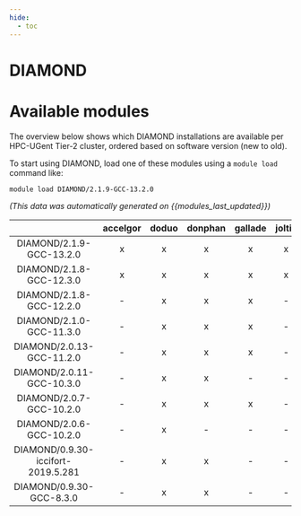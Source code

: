 ```yaml
---
hide:
  - toc
---
```


DIAMOND
=======

# Available modules


The overview below shows which DIAMOND installations are available per HPC-UGent Tier-2 cluster, ordered based on software version (new to old).

To start using DIAMOND, load one of these modules using a `module load` command like:

```shell
module load DIAMOND/2.1.9-GCC-13.2.0
```

*(This data was automatically generated on {{modules_last_updated}})*  

| |accelgor|doduo|donphan|gallade|joltik|shinx|
| :---: | :---: | :---: | :---: | :---: | :---: | :---: |
|DIAMOND/2.1.9-GCC-13.2.0|x|x|x|x|x|-|
|DIAMOND/2.1.8-GCC-12.3.0|x|x|x|x|x|x|
|DIAMOND/2.1.8-GCC-12.2.0|-|x|x|x|-|x|
|DIAMOND/2.1.0-GCC-11.3.0|-|x|x|x|-|-|
|DIAMOND/2.0.13-GCC-11.2.0|-|x|x|x|-|-|
|DIAMOND/2.0.11-GCC-10.3.0|-|x|x|-|-|-|
|DIAMOND/2.0.7-GCC-10.2.0|-|x|x|x|-|-|
|DIAMOND/2.0.6-GCC-10.2.0|-|x|-|-|-|-|
|DIAMOND/0.9.30-iccifort-2019.5.281|-|x|x|-|-|-|
|DIAMOND/0.9.30-GCC-8.3.0|-|x|x|-|-|-|
